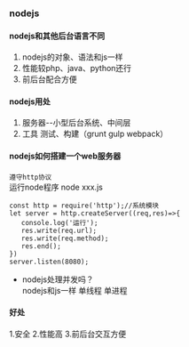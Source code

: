 ### nodejs
#### nodejs和其他后台语言不同
1. nodejs的对象、语法和js一样
2. 性能较php、java、python还行
3. 前后台配合方便  
#### nodejs用处
1. 服务器--小型后台系统、中间层
2. 工具
 测试、构建（grunt gulp webpack）

 #### nodejs如何搭建一个web服务器
 `遵守http协议`  
 运行node程序 node xxx.js
 ```
const http = require('http');//系统模块
let server = http.createServer((req,res)=>{
    console.log('运行');
    res.write(req.url);
    res.write(req.method);
    res.end();
})
server.listen(8080);
 ```

 * nodejs处理并发吗？   
 nodejs和js一样 单线程 单进程   
 #### 好处
 1.安全 2.性能高 3.前后台交互方便
 